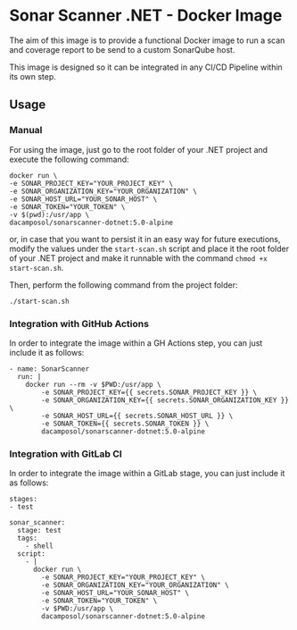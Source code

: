 # Sonar Scanner .NET - Docker Image

The aim of this image is to provide a functional Docker image to run a scan and coverage report to be send to a custom SonarQube host.

This image is designed so it can be integrated in any CI/CD Pipeline within its own step.

## Usage

### Manual

For using the image, just go to the root folder of your .NET project and execute the following command:

```
docker run \
-e SONAR_PROJECT_KEY="YOUR_PROJECT_KEY" \
-e SONAR_ORGANIZATION_KEY="YOUR_ORGANIZATION" \
-e SONAR_HOST_URL="YOUR_SONAR_HOST" \
-e SONAR_TOKEN="YOUR_TOKEN" \
-v $(pwd):/usr/app \
dacamposol/sonarscanner-dotnet:5.0-alpine
```

or, in case that you want to persist it in an easy way for future executions, modify the values under the `start-scan.sh` script and place it the root folder of your .NET project and make it runnable with the command `chmod +x start-scan.sh`.

Then, perform the following command from the project folder:

```
./start-scan.sh
```

### Integration with GitHub Actions

In order to integrate the image within a GH Actions step, you can just include it as follows:

```
- name: SonarScanner
  run: |
    docker run --rm -v $PWD:/usr/app \
        -e SONAR_PROJECT_KEY={{ secrets.SONAR_PROJECT_KEY }} \
        -e SONAR_ORGANIZATION_KEY={{ secrets.SONAR_ORGANIZATION_KEY }} \
        -e SONAR_HOST_URL={{ secrets.SONAR_HOST_URL }} \
        -e SONAR_TOKEN={{ secrets.SONAR_TOKEN }} \
        dacamposol/sonarscanner-dotnet:5.0-alpine
```

### Integration with GitLab CI

In order to integrate the image within a GitLab stage, you can just include it as follows:

```
stages:
- test

sonar_scanner:
  stage: test
  tags:
    - shell
  script:
    - |
      docker run \
        -e SONAR_PROJECT_KEY="YOUR_PROJECT_KEY" \
        -e SONAR_ORGANIZATION_KEY="YOUR_ORGANIZATION" \
        -e SONAR_HOST_URL="YOUR_SONAR_HOST" \
        -e SONAR_TOKEN="YOUR_TOKEN" \
        -v $PWD:/usr/app \
        dacamposol/sonarscanner-dotnet:5.0-alpine
```
